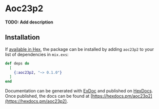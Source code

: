 # Aoc23p2

**TODO: Add description**

## Installation

If [available in Hex](https://hex.pm/docs/publish), the package can be installed
by adding `aoc23p2` to your list of dependencies in `mix.exs`:

```elixir
def deps do
  [
    {:aoc23p2, "~> 0.1.0"}
  ]
end
```

Documentation can be generated with [ExDoc](https://github.com/elixir-lang/ex_doc)
and published on [HexDocs](https://hexdocs.pm). Once published, the docs can
be found at [https://hexdocs.pm/aoc23p2](https://hexdocs.pm/aoc23p2).

